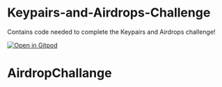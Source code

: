 # Keypairs-and-Airdrops-Challenge
Contains code needed to complete the Keypairs and Airdrops challenge!

[![Open in Gitpod](https://gitpod.io/button/open-in-gitpod.svg)](https://gitpod.io/#https://github.com/Metacrafters/Keypairs-Airdrops-Challenge)
# AirdropChallange
